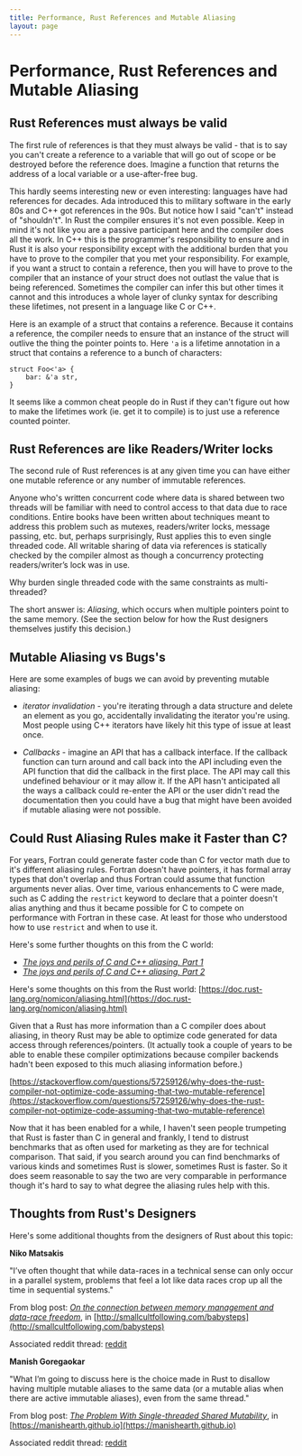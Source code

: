 ```yaml
---
title: Performance, Rust References and Mutable Aliasing
layout: page
---
```


# Performance, Rust References and Mutable Aliasing

## Rust References must always be valid

The first rule of references is that they must always be valid - that is to say you can't create a reference to a variable that will go out of scope or be destroyed before the reference does. Imagine a function that returns the address of a local variable or a use-after-free bug.

This hardly seems interesting new or even interesting: languages have had references for decades. Ada introduced this to military software in the early 80s and C++ got references in the 90s. But notice how I said "can't" instead of "shouldn't". In Rust the compiler ensures it's not even possible. Keep in mind it's not like you are a passive participant here and the compiler does all the work. In C++ this is the programmer's responsibility to ensure and in Rust it is also your responsibility except with the additional burden that you have to prove to the compiler that you met your responsibility. For example, if you want a struct to contain a reference, then you will have to prove to the compiler that an instance of your struct does not outlast the value that is being referenced. Sometimes the compiler can infer this but other times it cannot and this introduces a whole layer of clunky syntax for describing these lifetimes, not present in a language like C or C++.

Here is an example of a struct that contains a reference. Because it contains a reference, the compiler needs to ensure that an instance of the struct will outlive the thing the pointer points to. Here `'a` is a lifetime annotation in a struct that contains a reference to a bunch of characters:

```
struct Foo<'a> {
    bar: &'a str,
}
```
It seems like a common cheat people do in Rust if they can't figure out how to make the lifetimes work (ie. get it to compile) is to just use a reference counted pointer.

## Rust References are like Readers/Writer locks

The second rule of Rust references is at any given time you can have either one mutable reference or any number of immutable references.

Anyone who's written concurrent code where data is shared between two threads will be familiar with need to control access to that data due to race conditions. Entire books have been written about techniques meant to address this problem such as mutexes, readers/writer locks, message passing, etc. but, perhaps surprisingly, Rust applies this to even single threaded code. All writable sharing of data via references is statically checked by the compiler almost as though a concurrency protecting readers/writer’s lock was in use.

Why burden single threaded code with the same constraints as multi-threaded?

The short answer is: *Aliasing*, which occurs when multiple pointers point to the same memory. (See the section below for how the Rust designers themselves justify this decision.)

## Mutable Aliasing vs Bugs's 

Here are some examples of bugs we can avoid by preventing mutable aliasing:

* *iterator invalidation* - you're iterating through a data structure and delete an element as you go, accidentally invalidating the iterator you're using. Most people using C++ iterators have likely hit this type of issue at least once.

* *Callbacks* - imagine an API that has a callback interface. If the callback function can turn around and call back into the API including even the API function that did the callback in the first place. The API may call this undefined behaviour or it may allow it. If the API hasn't anticipated all the ways a callback could re-enter the API or the user didn't read the documentation then you could have a bug that might have been avoided if mutable aliasing were not possible.


## Could Rust Aliasing Rules make it Faster than C?

For years, Fortran could generate faster code than C for vector math due to it's different aliasing rules. Fortran doesn't have pointers, it has formal array types that don't overlap and thus Fortran could assume that function arguments never alias. Over time, various enhancements to C were made, such as C adding the `restrict` keyword to declare that a pointer doesn't alias anything and thus it became possible for C to compete on performance with Fortran in these case. At least for those who understood how to use `restrict` and when to use it.

Here's some further thoughts on this from the C world:
  * [*The joys and perils of C and C++ aliasing, Part 1*](https://developers.redhat.com/blog/2020/06/02/the-joys-and-perils-of-c-and-c-aliasing-part-1)
  * [*The joys and perils of C and C++ aliasing, Part 2*](https://developers.redhat.com/blog/2020/06/03/the-joys-and-perils-of-aliasing-in-c-and-c-part-2)

Here's some thoughts on this from the Rust world:
[https://doc.rust-lang.org/nomicon/aliasing.html](https://doc.rust-lang.org/nomicon/aliasing.html)

Given that a Rust has more information than a C compiler does about aliasing, in theory Rust may be able to optimize code generated for data access through references/pointers. (It actually took a couple of years to be able to enable these compiler optimizations because compiler backends hadn't been exposed to this much aliasing information before.)

[https://stackoverflow.com/questions/57259126/why-does-the-rust-compiler-not-optimize-code-assuming-that-two-mutable-reference](https://stackoverflow.com/questions/57259126/why-does-the-rust-compiler-not-optimize-code-assuming-that-two-mutable-reference)

Now that it has been enabled for a while, I haven't seen people trumpeting that Rust is faster than C in general and frankly, I tend to distrust benchmarks that as often used for marketing as they are for technical comparison. That said, if you search around you can find benchmarks of various kinds and sometimes Rust is slower, sometimes Rust is faster. So it does seem reasonable to say the two are very comparable in performance though it's hard to say to what degree the aliasing rules help with this.


## Thoughts from Rust's Designers

Here's some additional thoughts from the designers of Rust about this topic:

**Niko Matsakis**

"I’ve often thought that while data-races in a technical sense can only occur in a parallel system, problems that feel a lot like data races crop up all the time in sequential systems."

From blog post: [*On the connection between memory management and data-race freedom*](http://smallcultfollowing.com/babysteps/blog/2013/06/11/on-the-connection-between-memory-management-and-data-race-freedom/), in [http://smallcultfollowing.com/babysteps](http://smallcultfollowing.com/babysteps)


Associated reddit thread: [reddit](https://www.reddit.com/r/programming/comments/1g62ga/on_the_connection_between_memory_management_and/)

**Manish Goregaokar**

"What I’m going to discuss here is the choice made in Rust to disallow having multiple mutable aliases to the same data (or a mutable alias when there are active immutable aliases), even from the same thread."

From blog post: [*The Problem With Single-threaded Shared Mutability*](https://manishearth.github.io/blog/2015/05/17/the-problem-with-shared-mutability/), in [https://manishearth.github.io](https://manishearth.github.io)

Associated reddit thread: [reddit](https://www.reddit.com/r/rust/comments/369jnx/the_problem_with_singlethreaded_shared_mutability/)


